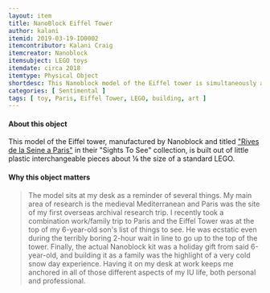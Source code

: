 ```yaml
---
layout: item
title: NanoBlock Eiffel Tower
author: kalani
itemid: 2019-03-19-ID0002
itemcontributor: Kalani Craig
itemcreator: Nanoblock
itemsubject: LEGO toys
itemdate: circa 2018
itemtype: Physical Object
shortdesc: This Nanoblock model of the Eiffel tower is simultaneously a reminder of research, family, and overseas travel.
categories: [ Sentimental ]
tags: [ toy, Paris, Eiffel Tower, LEGO, building, art ]
---
```


#### About this object

This model of the Eiffel tower, manufactured by Nanoblock and titled ["Rives de la Seine a Paris"](https://nanoblockus.com/product/rives-de-la-seine-a-paris) in their "Sights To See" collection, is built out of little plastic interchangeable pieces about ⅛ the size of a standard LEGO.

#### Why this object matters

<blockquote>
The model sits at my desk as a reminder of several things. My main area of research is the medieval Mediterranean and Paris was the site of my first overseas archival research trip. I recently took a combination work/family trip to Paris and the Eiffel Tower was at the top of my 6-year-old son's list of things to see. He was ecstatic even during the terribly boring 2-hour wait in line to go up to the top of the tower. Finally, the actual Nanoblock kit was a holiday gift from said 6-year-old, and building it as a family was the highlight of a very cold snow day experience. Having it on my desk at work keeps me anchored in all of those different aspects of my IU life, both personal and professional.
</blockquote>